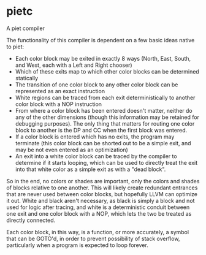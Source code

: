 # pietc

A piet compiler

The functionality of this compiler is dependent on a few basic ideas native to piet:

* Each color block may be exited in exactly 8 ways (North, East, South, and
  West, each with a Left and Right chooser)
* Which of these exits map to which other color blocks can be determined
  statically
* The transition of one color block to any other color block can be represented
  as an exact instruction
* White regions can be traced from each exit deterministically to another color
  block with a NOP instruction
* From where a color block has been entered doesn't matter, neither do any of
  the other dimensions (though this information may be retained for debugging
  purposes).  The only thing that matters for routing one color block to
  another is the DP and CC when the first block was entered.
* If a color block is entered which has no exits, the program may terminate
  (this color block can be shorted out to be a simple exit, and may be not even
  entered as an optimization)
* An exit into a white color block can be traced by the compiler to determine
  if it starts looping, which can be used to directly treat the exit into that
  white color as a simple exit as with a "dead block".


So in the end, no colors or shades are important, only the colors and shades of
blocks relative to one another.  This will likely create redundant entrances
that are never used between color blocks, but hopefully LLVM can optimize it
out.  White and black aren't necessary, as black is simply a block and not used
for logic after tracing, and white is a deterministic conduit between one exit
and one color block with a NOP, which lets the two be treated as directly
connected.

Each color block, in this way, is a function, or more accurately, a symbol that
can be GOTO'd, in order to prevent possibility of stack overflow, particularly
when a program is expected to loop forever.
